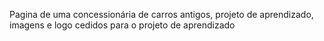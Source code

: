 Pagina de uma concessionária de carros antigos,
projeto de aprendizado, imagens e logo cedidos para o projeto de aprendizado